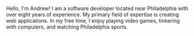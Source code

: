 Hello, I'm Andrew! I am a software developer located near Philadelphia with over eight years of experience. My primary field of expertise is creating web applications. In my free time, I enjoy playing video games, tinkering with computers, and watching Philadelphia sports.
